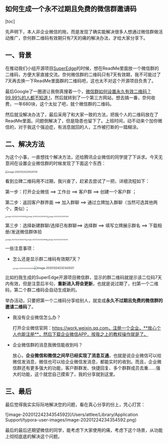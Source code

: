 ## 如何生成一个永不过期且免费的微信群邀请码



[toc]

先声明下，本人非企业微信的拖，而是发现了确实能解决很多人想通过微信群做活动推广，奈何群二维码有效期只有7天的痛的解决办法，才给大家分享下。

## 一、背景

在推动我们小组开源项目[SuperEdge](https://github.com/superedge/superedge)的时候，想在ReadMe里面放一个微信群的二维码，方便大家直接交流。奈何微信群的二维码只有7天有效期，我不可能过了7天再去换一下ReadMe里面群的二维码吧，这也太不对这个开源项目负责了。

最后Google了一圈道让我倒真搜着一个，[微信群如何设置永久有效二维码？99.99%的人都不知道 !](https://www.sohu.com/a/234256533_100149936)，然后就转到了一个第三方网站，想去搞一番，奈何收费，一年680块，这个太扯了吧，就个微信群的二维码。

然后就没解决办法了，最后采用了和大家一致的方法，把我个人的二维码放在了ReadMe里面。问题倒解决了，但是隐患也留下了。上班时间，动不动来个加你微信的，对于我这个强迫症，有消息就回的人，工作被打断的一踏糊涂。

## 二、解决方法

为这个小事，一直想找个解决方法，还给腾讯企业微信的同学提了下诉求。今天无意间在设置企业微信群的时候发现了下面这个东西：



<img src="/Users/attlee/Library/Application Support/typora-user-images/image-20201224225024704.png" alt="image-20201224225024704" style="zoom:50%;" />

看到立碑二维码用不过期，我兴奋了，赶紧去尝试了一把，详细流程如下：

第一步：打开企业微信 ==>  工作台 ==> 客户群 ==> 创建一个客户群 ；

第二步：返回客户群界面 ==> 加入群聊 ==> 通过立牌加入群聊（当然可选其他两个，类似）；

<img src="/Users/attlee/Library/Application Support/typora-user-images/image-20201224235559906.png" alt="image-20201224235559906" style="zoom:33%;" /><img src="/Users/attlee/Library/Application Support/typora-user-images/image-20201224235844539.png" alt="image-20201224235844539" style="zoom:33%;" /><img src="/Users/attlee/Library/Application Support/typora-user-images/image-20201224230015564.png" alt="image-20201224230015564" style="zoom:33%;" />

第三步：选择新建群聊/选择已有群聊==> 选择群 ==> 填写立牌展示群名 ==> 下载相册/发送微信群体验

<img src="/Users/attlee/Library/Application Support/typora-user-images/image-20201224230832114.png" alt="image-20201224230832114" style="zoom:33%;" /><img src="/Users/attlee/Library/Application Support/typora-user-images/image-20201224230924808.png" alt="image-20201224230924808" style="zoom:33%;" /><img src="/Users/attlee/Library/Application Support/typora-user-images/image-20201224231310344.png" alt="image-20201224231310344" style="zoom:33%;" />

一些注意事项：

-   怎么还是显示群二维码有效期7天？

    <img src="/Users/attlee/Library/Application Support/typora-user-images/image-20201224232024450.png" alt="image-20201224232024450" style="zoom:33%;" /><img src="/Users/attlee/Library/Application Support/typora-user-images/image-20201224232343021.png" alt="image-20201224232343021" style="zoom:63%;" />

比如扫我生成的SuperEdge开源项目微信群，显示的群二维码就提示该二位码7天内有效，但是注意后半句，**重新进入将会更新**，也就是说过期了，扫第一个二维码，第二个群二维码会自动生成新的。

举办活动，只要把第一个二维码分享给别人，就变成**永久不过期且免费的微信群的邀请二维码**了。

-   我没有企业微信怎么办？

    打开企业微信官网：https://work.weixin.qq.com，注册一个企业，**放心个人也能注册**，然后下载企业微信APP，按我之上的教程操作就是了。

-   企业微信群的消息我微信能收到吗？

    放心，**企业微信和微信之间早已经实现了消息互通**，也就是说企业微信可以给微信发消息，微信也可以给企业微信发消息，都能实时的收到。而且，企业微信群还有更多强大的功能，客户群群发、快捷回复、多个群群成员去重……强大的功能，这个就您自己摸索了，我的分享就到这里。

## 三、最后

最后觉得我实实际际地解决您的问题，看在真心分享的份上，凭心打赏：

![image-20201224234354592](/Users/attlee/Library/Application Support/typora-user-images/image-20201224234354592.png)

最后的最后还期望微信的同学，能考虑下大家使用的痛，考虑下这个场景，从功能上彻彻底底的解决这个问题。

